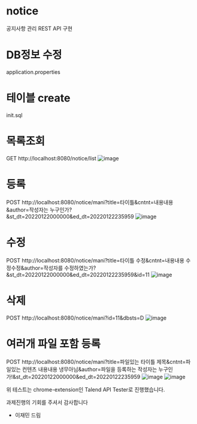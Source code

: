 # notice
공지사항 관리 REST API 구현
# DB정보 수정
application.properties
# 테이블 create
init.sql
# 목록조회
GET http://localhost:8080/notice/list
![image](https://user-images.githubusercontent.com/18359068/150550237-93c403c5-5def-4596-9e6f-7d77aa2eccd7.png)
# 등록
POST http://localhost:8080/notice/mani?title=타이틀&cntnt=내용내용&author=작성자는 누구인가?&st_dt=20220122000000&ed_dt=20220122235959
![image](https://user-images.githubusercontent.com/18359068/150551028-939831e4-2830-4b86-a384-e9b24e5f9929.png)
# 수정
POST http://localhost:8080/notice/mani?title=타이틀 수정&cntnt=내용내용 수정수정&author=작성자를 수정하였는가?&st_dt=20220122000000&ed_dt=20220122235959&id=11
![image](https://user-images.githubusercontent.com/18359068/150551641-a857a428-b393-497e-ad9c-25fec6579042.png)
# 삭제
POST http://localhost:8080/notice/mani?id=11&dbsts=D
![image](https://user-images.githubusercontent.com/18359068/150551886-53df92c1-e5a5-4a5e-a948-bf3ed541a5f1.png)
# 여러개 파일 포함 등록
POST http://localhost:8080/notice/mani?title=파일있는 타이틀 제목&cntnt=파일있는 컨텐츠 내용내용 냉무아님&author=파일을 등록하는 작성자는 누구인가!&st_dt=20220122000000&ed_dt=20220122235959
![image](https://user-images.githubusercontent.com/18359068/150554277-ad25d1ed-b7b7-4e6c-a59b-699d4324efd5.png)
![image](https://user-images.githubusercontent.com/18359068/150552467-1ab73588-6016-4e52-9c11-58abd2a085f3.png)

위 테스트는 chrome-extension인 Talend API Tester로 진행했습니다.

과제진행의 기회를 주셔서 감사합니다
 - 이재민 드림
